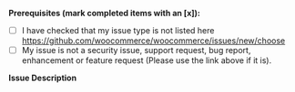 <!-- This form is for other issue types specific to the WooCommerce plugin. This is not a support portal. -->

**Prerequisites (mark completed items with an [x]):**
- [ ] I have checked that my issue type is not listed here https://github.com/woocommerce/woocommerce/issues/new/choose
- [ ] My issue is not a security issue, support request, bug report, enhancement or feature request (Please use the link above if it is).

**Issue Description**
